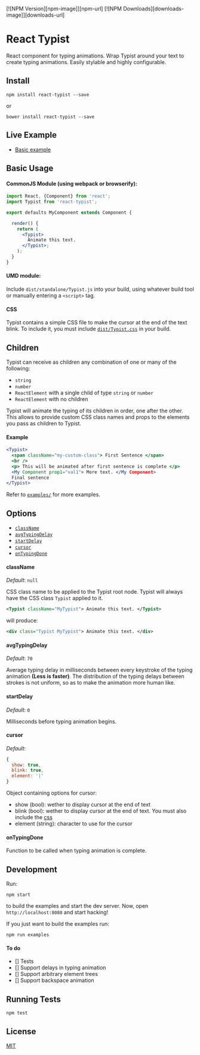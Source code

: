 [![NPM Version][npm-image]][npm-url]
[![NPM Downloads][downloads-image]][downloads-url]

# React Typist
React component for typing animations. Wrap Typist around your text to create
typing animations. Easily stylable and highly configurable.


## Install
```shell
npm install react-typist --save
```

or

```shell
bower install react-typist --save
```


## Live Example
* <a href="//jstejada.github.io/react-typist" target="_blank">Basic example</a>


## Basic Usage
#### CommonJS Module (using webpack or browserify):
```jsx
import React, {Component} from 'react';
import Typist from 'react-typist';

export defaults MyComponent extends Component {

  render() {
    return (
      <Typist>
        Animate this text.
      </Typist>;
    );
  }
}
```

#### UMD module:
Include `dist/standalone/Typist.js` into your build, using whatever build tool
or manually entering a `<script>` tag.

<a name="cssBlink"></a>
#### CSS
Typist contains a simple CSS file to make the cursor at the end of the text
blink. To include it, you must include
[`dist/Typist.css`](/blob/master/dist/Typist.css) in your build.


## Children
Typist can receive as children any combination of one or many of the following:

* `string`
* `number`
* `ReactElement` with a single child of type `string` or `number`
* `ReactElement` with no children

Typist will animate the typing of its children in order, one after the other.
This allows to provide custom CSS class names and props to the elements you pass
as children to Typist.

#### Example

```jsx
<Typist>
  <span className="my-custom-class"> First Sentence </span>
  <br />
  <p> This will be animated after first sentence is complete </p>
  <My Component prop1="val1"> More text. </My Component>
  Final sentence
</Typist>
```

Refer to [`examples/`](/blob/master/examples) for more examples.


## Options
* [`className`](#className)
* [`avgTypingDelay`](#avgTypingDelay)
* [`startDelay`](#startDelay)
* [`cursor`](#cursor)
* [`onTypingDone`](#onTypingDone)

<a name="className"></a>
#### className
*Default*: `null`

CSS class name to be applied to the Typist root node. Typist will always
have the CSS class `Typist` applied to it.

```xml
<Typist className="MyTypist"> Animate this text. </Typist>
```
 will produce:
```xml
<div class="Typist MyTypist"> Animate this text. </div>
```

<a name="avgTypingDelay"></a>
#### avgTypingDelay
*Default*: `70`

Average typing delay in milliseconds between every keystroke of the typing
animation **(Less is faster)**. The distribution of the typing delays between
strokes is not uniform, so as to make the animation more human like.

<a name="startDelay"></a>
#### startDelay
*Default*: `0`

Milliseconds before typing animation begins.

<a name="cursor"></a>
#### cursor
*Default*:
```js
{
  show: true,
  blink: true,
  element: '|'
}
```

Object containing options for cursor:

* show (bool): wether to display cursor at the end of text
* blink (bool): wether to display cursor at the end of text. You must also
include the [css](#cssBlink)
* element (string): character to use for the cursor

<a name="onTypingDone"></a>
#### onTypingDone
Function to be called when typing animation is complete.


## Development

Run:
```shell
npm start
```

to build the examples and start the dev server. Now, open `http://localhost:8080`
and start hacking!

If you just want to build the examples run:
```shell
npm run examples
```

#### To do

* [] Tests
* [] Support delays in typing animation
* [] Support arbitrary element trees
* [] Support backspace animation


## Running Tests

```shell
npm test
```


## License

[MIT](http://mit-license.org)

